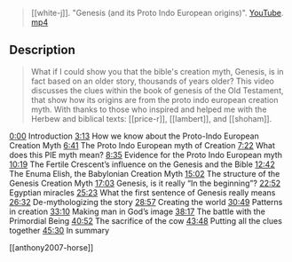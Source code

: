 > [[white-j]]. "Genesis (and its Proto Indo European origins)". [YouTube](https://youtu.be/xKPMeIojJVk). [mp4](white-j2021-genesis.mp4)

## Description
> What if I could show you that the bible's creation myth, Genesis, is in fact based on an older story, thousands of years older? This video discusses the clues within the book of genesis of the Old Testament, that show how its origins are from the proto indo european creation myth. With thanks to those who inspired and helped me with the Herbew and biblical texts: [[price-r]], [[lambert]], and [[shoham]].

[0:00](https://www.youtube.com/watch?v=xKPMeIojJVk&list=PLru2Z4KGjAVIOyMEKaYcgIUrdOBHhuoBe&index=9&t=0s) Introduction 
[3:13](https://www.youtube.com/watch?v=xKPMeIojJVk&list=PLru2Z4KGjAVIOyMEKaYcgIUrdOBHhuoBe&index=9&t=193s) How we know about the Proto-Indo European Creation Myth
[6:41](https://www.youtube.com/watch?v=xKPMeIojJVk&list=PLru2Z4KGjAVIOyMEKaYcgIUrdOBHhuoBe&index=9&t=401s) The Proto Indo European myth of Creation
[7:22](https://www.youtube.com/watch?v=xKPMeIojJVk&list=PLru2Z4KGjAVIOyMEKaYcgIUrdOBHhuoBe&index=9&t=442s) What does this PIE myth mean?
[8:35](https://www.youtube.com/watch?v=xKPMeIojJVk&list=PLru2Z4KGjAVIOyMEKaYcgIUrdOBHhuoBe&index=9&t=515s) Evidence for the Proto Indo European myth
[10:19](https://www.youtube.com/watch?v=xKPMeIojJVk&list=PLru2Z4KGjAVIOyMEKaYcgIUrdOBHhuoBe&index=9&t=619s) The Fertile Crescent’s influence on the Genesis and the Bible
[12:42](https://www.youtube.com/watch?v=xKPMeIojJVk&list=PLru2Z4KGjAVIOyMEKaYcgIUrdOBHhuoBe&index=9&t=762s) The Enuma Elish, the Babylonian Creation Myth
[15:02](https://www.youtube.com/watch?v=xKPMeIojJVk&list=PLru2Z4KGjAVIOyMEKaYcgIUrdOBHhuoBe&index=9&t=902s) The structure of the Genesis Creation Myth
[17:03](https://www.youtube.com/watch?v=xKPMeIojJVk&list=PLru2Z4KGjAVIOyMEKaYcgIUrdOBHhuoBe&index=9&t=1023s) Genesis, is it really “In the beginning”?
[22:52](https://www.youtube.com/watch?v=xKPMeIojJVk&list=PLru2Z4KGjAVIOyMEKaYcgIUrdOBHhuoBe&index=9&t=1372s) Egyptian miracles
[25:23](https://www.youtube.com/watch?v=xKPMeIojJVk&list=PLru2Z4KGjAVIOyMEKaYcgIUrdOBHhuoBe&index=9&t=1523s) What the first sentence of Genesis really means
[26:32](https://www.youtube.com/watch?v=xKPMeIojJVk&list=PLru2Z4KGjAVIOyMEKaYcgIUrdOBHhuoBe&index=9&t=1592s) De-mythologizing the story
[28:57](https://www.youtube.com/watch?v=xKPMeIojJVk&list=PLru2Z4KGjAVIOyMEKaYcgIUrdOBHhuoBe&index=9&t=1737s) Creating the world
[30:49](https://www.youtube.com/watch?v=xKPMeIojJVk&list=PLru2Z4KGjAVIOyMEKaYcgIUrdOBHhuoBe&index=9&t=1849s) Patterns in creation
[33:10](https://www.youtube.com/watch?v=xKPMeIojJVk&list=PLru2Z4KGjAVIOyMEKaYcgIUrdOBHhuoBe&index=9&t=1990s) Making man in God’s image
[38:17](https://www.youtube.com/watch?v=xKPMeIojJVk&list=PLru2Z4KGjAVIOyMEKaYcgIUrdOBHhuoBe&index=9&t=2297s) The battle with the Primordial Being 
[40:52](https://www.youtube.com/watch?v=xKPMeIojJVk&list=PLru2Z4KGjAVIOyMEKaYcgIUrdOBHhuoBe&index=9&t=2452s) The sacrifice of the cow
[43:48](https://www.youtube.com/watch?v=xKPMeIojJVk&list=PLru2Z4KGjAVIOyMEKaYcgIUrdOBHhuoBe&index=9&t=2628s) Putting all the clues together
[45:30](https://www.youtube.com/watch?v=xKPMeIojJVk&list=PLru2Z4KGjAVIOyMEKaYcgIUrdOBHhuoBe&index=9&t=2730s) In summary

[[anthony2007-horse]]